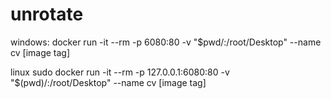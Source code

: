 # unrotate

windows:
docker run -it --rm -p 6080:80 -v "$pwd/:/root/Desktop" --name cv [image tag]

linux
sudo docker run -it --rm -p 127.0.0.1:6080:80 -v "$(pwd)/:/root/Desktop" --name cv [image tag]


